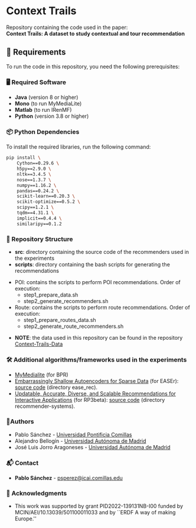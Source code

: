 # Context Trails

Repository containing the code used in the paper:  
**Context Trails: A dataset to study contextual and tour recommendation**

## 📌 Requirements
To run the code in this repository, you need the following prerequisites:

### 🖥️ Required Software
- **Java** (version 8 or higher)
- **Mono** (to run MyMediaLite)
- **Matlab** (to run IRenMF)
- **Python** (version 3.8 or higher)

### 📦 Python Dependencies
To install the required libraries, run the following command:

```bash
pip install \
    Cython==0.29.6 \
    h5py==2.9.0 \
    nltk==3.4.5 \
    nose==1.3.7 \
    numpy==1.16.2 \
    pandas==0.24.2 \
    scikit-learn==0.20.3 \
    scikit-optimize==0.5.2 \
    scipy==1.2.1 \
    tqdm==4.31.1 \
    implicit==0.4.4 \
    similaripy==0.1.2
```



### 📂 Repository Structure
 - **src**: directory containing the source code of the recommenders used in the experiments
 - **scripts**: directory containing the bash scripts for generating the recommendations
  * POI: contains the scripts to perform POI recommendations. Order of execution:
    * step1_prepare_data.sh
    * step2_generate_recommenders.sh
  * Route: contains the scripts to perform route recommendations. Order of execution:
    * step1_prepare_routes_data.sh
    * step2_generate_route_recommenders.sh



 - **NOTE**: the data used in this repository can be found in the repository [Context-Trails-Data](https://github.com/pablosanchezp/ContextTrailsData/)



### 🛠️ Additional algorithms/frameworks used in the experiments
  * [MyMedialite](http://www.mymedialite.net/) (for BPR)
  * [Embarrassingly Shallow Autoencoders for Sparse Data](https://dl.acm.org/doi/10.1145/3308558.3313710) (for EASEr): [source code](https://github.com/Darel13712/ease_rec) (directory ease_rec).
  * [Updatable, Accurate, Diverse, and Scalable Recommendations for Interactive Applications](https://dl.acm.org/doi/10.1145/2955101) (for RP3beta): [source code](https://github.com/StivenMetaj/Recommender_Systems_Challenge_2020) (directory recommender-systems).



### 👥Authors
- Pablo Sánchez - [Universidad Pontificia Comillas](https://www.comillas.edu/)
- Alejandro Bellogín - [Universidad Autónoma de Madrid](https://uam.es)
- José Luis Jorro Aragoneses - [Universidad Autónoma de Madrid](https://uam.es)

### 📬 Contact

* **Pablo Sánchez** - <psperez@icai.comillas.edu>


### 🙏 Acknowledgments
 - This work was supported by grant PID2022-139131NB-I00 funded by MCIN/AEI/10.13039/501100011033 and by ``ERDF A way of making Europe.''
